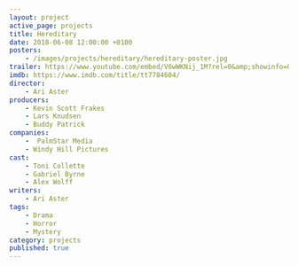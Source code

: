 ```yaml
---
layout: project
active_page: projects
title: Hereditary
date: 2018-06-08 12:00:00 +0100
posters:
    - /images/projects/hereditary/hereditary-poster.jpg
trailer: https://www.youtube.com/embed/V6wWKNij_1M?rel=0&amp;showinfo=0
imdb: https://www.imdb.com/title/tt7784604/
director:
    - Ari Aster
producers:
    - Kevin Scott Frakes
    - Lars Knudsen
    - Buddy Patrick
companies:
    -  PalmStar Media
    - Windy Hill Pictures
cast:
    - Toni Collette
    - Gabriel Byrne
    - Alex Wolff
writers:
    - Ari Aster
tags:
    - Drama
    - Horror
    - Mystery
category: projects
published: true
---
```

